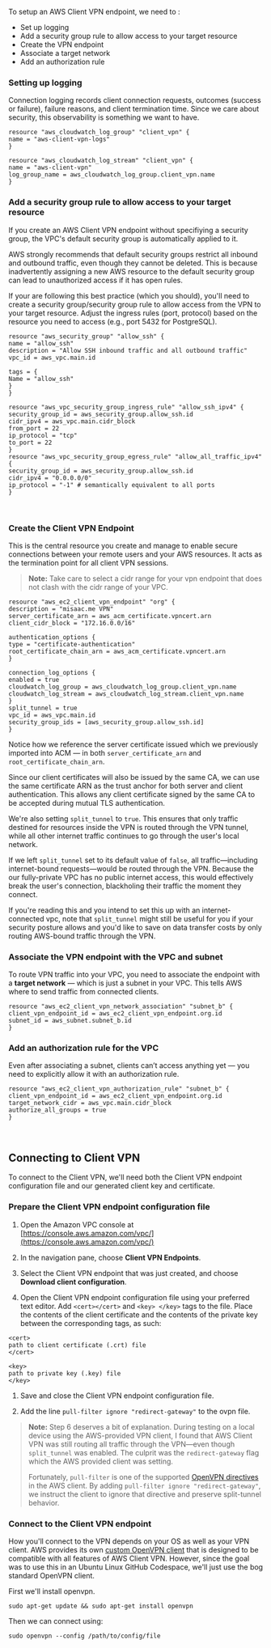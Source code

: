 
To setup an AWS Client VPN endpoint, we need to :

- Set up logging
- Add a security group rule to allow access to your target resource
- Create the VPN endpoint
- Associate a target network
- Add an authorization rule

### Setting up logging

Connection logging records client connection requests, outcomes (success or failure), failure reasons, and client
termination time. Since we care about security, this observability is something we want to have.

```
resource "aws_cloudwatch_log_group" "client_vpn" {
name = "aws-client-vpn-logs"
}

resource "aws_cloudwatch_log_stream" "client_vpn" {
name = "aws-client-vpn"
log_group_name = aws_cloudwatch_log_group.client_vpn.name
}
```

### Add a security group rule to allow access to your target resource

If you create an AWS Client VPN endpoint without specifiying a security group, the VPC's default security group is
automatically applied to it.

AWS strongly recommends that default security groups restrict all inbound and outbound traffic, even though they cannot
be deleted. This is because inadvertently assigning a new AWS resource to the default security group can lead to
unauthorized access if it has open rules.

If your are following this best practice (which you should), you'll need to create a security group/security group rule
to allow access from the VPN to your target resource. Adjust the ingress rules (port, protocol) based on the resource
you need to access (e.g., port 5432 for PostgreSQL).

```
resource "aws_security_group" "allow_ssh" {
name = "allow_ssh"
description = "Allow SSH inbound traffic and all outbound traffic"
vpc_id = aws_vpc.main.id

tags = {
Name = "allow_ssh"
}
}

resource "aws_vpc_security_group_ingress_rule" "allow_ssh_ipv4" {
security_group_id = aws_security_group.allow_ssh.id
cidr_ipv4 = aws_vpc.main.cidr_block
from_port = 22
ip_protocol = "tcp"
to_port = 22
}
resource "aws_vpc_security_group_egress_rule" "allow_all_traffic_ipv4" {
security_group_id = aws_security_group.allow_ssh.id
cidr_ipv4 = "0.0.0.0/0"
ip_protocol = "-1" # semantically equivalent to all ports
}
```
<br>

### Create the Client VPN Endpoint

This is the central resource you create and manage to enable secure connections between your remote users and your AWS
resources. It acts as the termination point for all client VPN sessions.

> **Note:**
> Take care to select a cidr range for your vpn endpoint that does not clash with the cidr range of your VPC.


```
resource "aws_ec2_client_vpn_endpoint" "org" {
description = "misaac.me VPN"
server_certificate_arn = aws_acm_certificate.vpncert.arn
client_cidr_block = "172.16.0.0/16"

authentication_options {
type = "certificate-authentication"
root_certificate_chain_arn = aws_acm_certificate.vpncert.arn
}

connection_log_options {
enabled = true
cloudwatch_log_group = aws_cloudwatch_log_group.client_vpn.name
cloudwatch_log_stream = aws_cloudwatch_log_stream.client_vpn.name
}
split_tunnel = true
vpc_id = aws_vpc.main.id
security_group_ids = [aws_security_group.allow_ssh.id]
}
```
Notice how we reference the server certificate issued which we previously imported into ACM — in both
`server_certificate_arn` and `root_certificate_chain_arn`.

Since our client certificates will also be issued by the same CA, we can use the same certificate ARN as
the trust anchor for both server and client authentication. This allows any client certificate signed by the same CA to
be accepted during mutual TLS authentication.

We're also setting `split_tunnel` to `true`. This ensures that only traffic destined for resources inside the VPN is
routed through the VPN tunnel, while all other internet traffic continues to go through the user's local network.

If we left `split_tunnel` set to its default value of `false`, all traffic—including internet-bound requests—would be
routed through the VPN. Because the our fully-private VPC has no public internet access, this would effectively break
the user's connection, blackholing their traffic the moment they connect.

If you're reading this and you intend to set this up with an internet-connected vpc, note that `split_tunnel` might
still be useful for you if your security posture allows and you'd like to save on data transfer costs by only routing
AWS-bound traffic through the VPN.


### Associate the VPN endpoint with the VPC and subnet

To route VPN traffic into your VPC, you need to associate the endpoint with a **target network** — which is just a
subnet in your VPC. This tells AWS where to send traffic from connected clients.

```
resource "aws_ec2_client_vpn_network_association" "subnet_b" {
client_vpn_endpoint_id = aws_ec2_client_vpn_endpoint.org.id
subnet_id = aws_subnet.subnet_b.id
}
```
### Add an authorization rule for the VPC

Even after associating a subnet, clients can’t access anything yet — you need to explicitly allow it with an
authorization rule.

```
resource "aws_ec2_client_vpn_authorization_rule" "subnet_b" {
client_vpn_endpoint_id = aws_ec2_client_vpn_endpoint.org.id
target_network_cidr = aws_vpc.main.cidr_block
authorize_all_groups = true
}
```

<br>

## Connecting to Client VPN

To connect to the Client VPN, we'll need both the Client VPN endpoint configuration file and our generated client key
and certificate.

### Prepare the Client VPN endpoint configuration file
1. Open the Amazon VPC console at [https://console.aws.amazon.com/vpc/](https://console.aws.amazon.com/vpc/)

1. In the navigation pane, choose **Client VPN Endpoints**.

1. Select the Client VPN endpoint that was just created, and choose **Download client configuration**.

1. Open the Client VPN endpoint configuration file using your preferred text editor. Add `<cert></cert>` and `<key>
</key>` tags to the file. Place the contents of the client certificate and the contents of the private key between the
corresponding tags, as such:

```
<cert>
path to client certificate (.crt) file
</cert>

<key>
path to private key (.key) file
</key>
```
1. Save and close the Client VPN endpoint configuration file.

1. Add the line `pull-filter ignore "redirect-gateway"` to the ovpn file.

> **Note:** Step 6 deserves a bit of explanation. During testing on a local device using the AWS-provided VPN client, I
found that AWS Client VPN was still routing all traffic through the VPN—even though `split_tunnel` was enabled. The
culprit was the `redirect-gateway` flag which the AWS provided client was setting.
>
>Fortunately, `pull-filter` is one of the supported [OpenVPN
directives](https://docs.aws.amazon.com/vpn/latest/clientvpn-user/connect-aws-client-vpn-connect.html#support-openvpn)
in the AWS client. By adding `pull-filter ignore "redirect-gateway"`, we instruct the client to ignore that directive
and preserve split-tunnel behavior.

### Connect to the Client VPN endpoint

How you'll connect to the VPN depends on your OS as well as your VPN client. AWS provides its own [custom OpenVPN
client](https://docs.aws.amazon.com/vpn/latest/clientvpn-user/user-getting-started.html#install-client) that is designed
to be compatible with all features of AWS Client VPN. However, since the goal was to use this in an Ubuntu Linux GitHub
Codespace, we'll just use the bog standard OpenVPN client.

First we'll install openvpn.
```
sudo apt-get update && sudo apt-get install openvpn
```

Then we can connect using:

```
sudo openvpn --config /path/to/config/file
```
